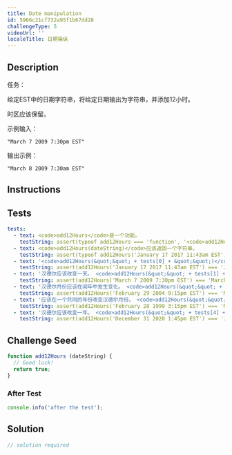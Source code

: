 ```yaml
---
title: Date manipulation
id: 5966c21cf732a95f1b67dd28
challengeType: 5
videoUrl: ''
localeTitle: 日期操纵
---
```


## Description
<section id="description">任务： <p>给定EST中的日期字符串，将给定日期输出为字符串，并添加12小时。 </p><p>时区应该保留。 </p><p>示例输入： </p><p> <code>&quot;March 7 2009 7:30pm EST&quot;</code> </p> <p>输出示例： </p><p> <code>&quot;March 8 2009 7:30am EST&quot;</code> </p> </section>

## Instructions
<section id="instructions">
</section>

## Tests
<section id='tests'>

```yml
tests:
  - text: <code>add12Hours</code>是一个功能。
    testString: assert(typeof add12Hours === 'function', '<code>add12Hours</code> is a function.');
  - text: <code>add12Hours(dateString)</code>应该返回一个字符串。
    testString: assert(typeof add12Hours('January 17 2017 11:43am EST') === 'string', '<code>add12Hours(dateString)</code> should return a string.');
  - text: '<code>add12Hours(&quot;&quot; + tests[0] + &quot;&quot;)</code>应该返回<code>&quot;&quot; + answers[0] + &quot;&quot;</code>'
    testString: assert(add12Hours('January 17 2017 11:43am EST') === 'January 17 2017 11:43pm EST', '<code>add12Hours("January 17 2017 11:43am EST")</code> should return <code>"January 17 2017 11:43pm EST"</code>');
  - text: '汉德尔应该改变一天。 <code>add12Hours(&quot;&quot; + tests[1] + &quot;&quot;)</code>应返回<code>&quot;&quot; + answers[1] + &quot;&quot;</code>'
    testString: assert(add12Hours('March 7 2009 7:30pm EST') === 'March 8 2009 7:30am EST', 'Should handel day change. <code>add12Hours("March 7 2009 7:30pm EST")</code> should return <code>"March 8 2009 7:30am EST"</code>');
  - text: '汉德尔月份应该在闰年中发生变化。 <code>add12Hours(&quot;&quot; + tests[2] + &quot;&quot;)</code>应返回<code>&quot;&quot; + answers[2] + &quot;&quot;</code>'
    testString: assert(add12Hours('February 29 2004 9:15pm EST') === 'March 1 2004 9:15am EST', 'Should handel month change in a leap years. <code>add12Hours("February 29 2004 9:15pm EST")</code> should return <code>"March 1 2004 9:15am EST"</code>');
  - text: '应该在一个共同的年份改变汉德尔月份。 <code>add12Hours(&quot;&quot; + tests[3] + &quot;&quot;)</code>应该返回<code>&quot;&quot; + answers[3] + &quot;&quot;</code>'
    testString: assert(add12Hours('February 28 1999 3:15pm EST') === 'March 1 1999 3:15am EST', 'Should handel month change in a common years. <code>add12Hours("February 28 1999 3:15pm EST")</code> should return <code>"March 1 1999 3:15am EST"</code>');
  - text: '汉德尔应该改变一年。 <code>add12Hours(&quot;&quot; + tests[4] + &quot;&quot;)</code>应该返回<code>&quot;&quot; + answers[4] + &quot;&quot;</code>'
    testString: assert(add12Hours('December 31 2020 1:45pm EST') === 'January 1 2021 1:45am EST', 'Should handel year change. <code>add12Hours("December 31 2020 1:45pm EST")</code> should return <code>"January 1 2021 1:45am EST"</code>');

```

</section>

## Challenge Seed
<section id='challengeSeed'>

<div id='js-seed'>

```js
function add12Hours (dateString) {
  // Good luck!
  return true;
}

```

</div>


### After Test
<div id='js-teardown'>

```js
console.info('after the test');
```

</div>

</section>

## Solution
<section id='solution'>

```js
// solution required
```
</section>
